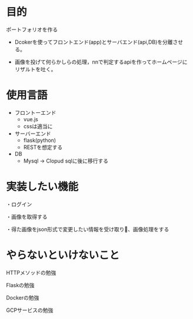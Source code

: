 # 目的
ポートフォリオを作る

- Dcokerを使ってフロントエンド(app)とサーバエンド(api,DB)を分離させる。

- 画像を投げて何らかしらの処理，nnで判定するapiを作ってホームページにリザルトを吐く。

# 使用言語
- フロントーエンド
    - vue.js
    - cssは適当に
- サーバーエンド
    - flask(python)
    - RESTを想定する
- DB
    - Mysql → Clopud sqlに後に移行する

# 実装したい機能
・ログイン

・画像を取得する

・得た画像をjson形式で変更したい情報を受け取り、画像処理をする

# やらないといけないこと
HTTPメソッドの勉強

Flaskの勉強

Dockerの勉強

GCPサービスの勉強